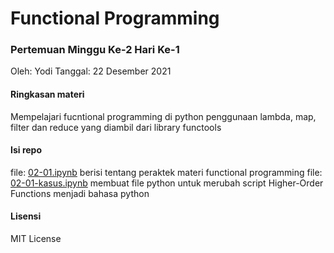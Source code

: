 # Functional Programming
### Pertemuan Minggu Ke-2 Hari Ke-1

Oleh: Yodi
Tanggal: 22 Desember 2021

#### Ringkasan materi
Mempelajari fucntional programming di python
penggunaan lambda, map, filter dan reduce yang diambil dari library functools

#### Isi repo
file: [02-01.ipynb](./02-01.ipynb) berisi tentang peraktek materi functional programming
file: [02-01-kasus.ipynb](./02-01-kasus.ipynb) membuat file python untuk merubah script Higher-Order Functions menjadi bahasa python

#### Lisensi
MIT License